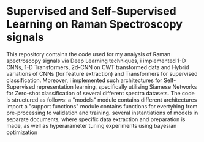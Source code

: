 # Supervised and Self-Supervised Learning on Raman Spectroscopy signals
This repository contains the code used for my analysis of Raman spectroscopy signals via Deep Learning techniques, i implemented 1-D CNNs, 1-D Transformers, 2d-CNN on 
CWT transformed data and Hybrid variations of CNNs (for feature extraction) and Transformers for supervised classification. Moreover, i implemented such architectures for Self-Supervised 
representation learning, specifically utilising Siamese Networks for Zero-shot classification of several different spectra datasets. 
The code is structured as follows: 
a "models" module contains different architectures import
a "support functions" module contains functions for evertyhing from pre-processing to validation and training. 
several instantiations of models in separate documents, where specific data extraction and preparation is made, as well as hyperarameter tuning experiments using bayesian optimization
